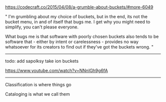 <https://codecraft.co/2015/04/08/a-grumble-about-buckets/#more-6049>

"
I'm grumbling about my choice of buckets, but in the end, its not the bucket menu, in and of itself that bugs me. I get why you might need to simplify, you can't please everyone.

What bugs me is that software with poorly chosen buckets also tends to be software that - either by intent or carelessness - provides no way whatsoever for its creators to find out if they've got the buckets wrong.
"

___

todo: add sapolksy take ion buckets

<https://www.youtube.com/watch?v=NNnIGh9g6fA>

___

Classification is where things go

Cataloging is what we call them
